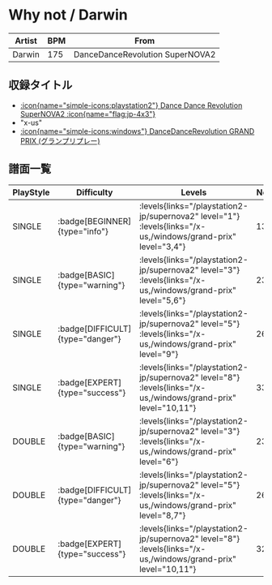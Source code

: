# Why not / Darwin

|Artist|BPM|From|
|------|---|----|
|Darwin|175|DanceDanceRevolution SuperNOVA2|

## 収録タイトル

- [:icon{name="simple-icons:playstation2"} Dance Dance Revolution SuperNOVA2 :icon{name="flag:jp-4x3"}](/playstation2-jp/supernova2)
- "x-us"
- [:icon{name="simple-icons:windows"} DanceDanceRevolution GRAND PRIX (グランプリプレー)](/windows/grand-prix)

## 譜面一覧

|PlayStyle|Difficulty|Levels|Notes|Movie|
|---------|----------|------|-----|-----|
|SINGLE| :badge[BEGINNER]{type="info"}| :levels{links="/playstation2-jp/supernova2" level="1"} :levels{links="/x-us,/windows/grand-prix" level="3,4"}|138/0||
|SINGLE| :badge[BASIC]{type="warning"}| :levels{links="/playstation2-jp/supernova2" level="3"} :levels{links="/x-us,/windows/grand-prix" level="5,6"}|239/8||
|SINGLE| :badge[DIFFICULT]{type="danger"}| :levels{links="/playstation2-jp/supernova2" level="5"} :levels{links="/x-us,/windows/grand-prix" level="9"}|269/8||
|SINGLE| :badge[EXPERT]{type="success"}| :levels{links="/playstation2-jp/supernova2" level="8"} :levels{links="/x-us,/windows/grand-prix" level="10,11"}|330/8||
|DOUBLE| :badge[BASIC]{type="warning"}| :levels{links="/playstation2-jp/supernova2" level="3"} :levels{links="/x-us,/windows/grand-prix" level="6"}|239/8||
|DOUBLE| :badge[DIFFICULT]{type="danger"}| :levels{links="/playstation2-jp/supernova2" level="5"} :levels{links="/x-us,/windows/grand-prix" level="8,7"}|263/8||
|DOUBLE| :badge[EXPERT]{type="success"}| :levels{links="/playstation2-jp/supernova2" level="8"} :levels{links="/x-us,/windows/grand-prix" level="10,11"}|327/8||
